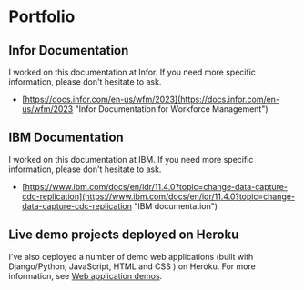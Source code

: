 # Portfolio

## Infor Documentation

I worked on this documentation at Infor.  If you need more specific information, please don't hesitate to ask.

* [https://docs.infor.com/en-us/wfm/2023](https://docs.infor.com/en-us/wfm/2023 "Infor Documentation for Workforce Management")


## IBM Documentation

I worked on this documentation at IBM.  If you need more specific information, please don't hesitate to ask.

* [https://www.ibm.com/docs/en/idr/11.4.0?topic=change-data-capture-cdc-replication](https://www.ibm.com/docs/en/idr/11.4.0?topic=change-data-capture-cdc-replication "IBM documentation")


## Live demo projects deployed on Heroku

I've also deployed a number of demo web applications (built with Django/Python, JavaScript, HTML and CSS ) on Heroku. For more information, see [Web application demos](Demoapplications.md "Web application demos").


<!--TODO: This works for internal pages.  Have not figured out how to link to subtopics or headings within page or on other pages:  see [Web application demos](Demoapplications.md "Web application demos"). -->
